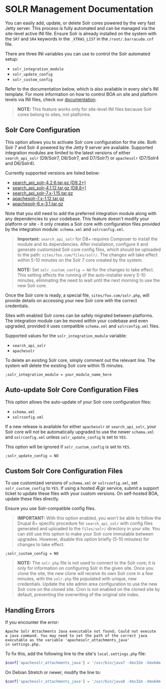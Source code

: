 # SOLR Management Documentation

You can easily add, update, or delete Solr cores powered by the very fast Jetty server. This process is fully automated and can be managed via the site-level active INI file. Ensure Solr is already installed on the system with the `SR7` and `SR4` keywords in the `_XTRAS_LIST` in the `/root/.barracuda.cnf` file.

There are three INI variables you can use to control the Solr automated setup:
- `solr_integration_module`
- `solr_update_config`
- `solr_custom_config`

Refer to the documentation below, which is also available in every site's INI template. For more information on how to control BOA on site and platform levels via INI files, check our [documentation](https://github.com/omega8cc/boa/tree/5.x-dev/docs/https://omega8.cc/node/293).

> **NOTE:** This feature works only for site-level INI files because Solr cores belong to sites, not platforms.

## Solr Core Configuration

This option allows you to activate Solr core configuration for the site. Both Solr 7 and Solr 4 powered by the Jetty 9 server are available. Supported integration modules are limited to the latest versions of either `search_api_solr` (D9/Solr7, D8/Solr7, and D7/Solr7) or `apachesolr` (D7/Solr4 and D6/Solr4).

Currently supported versions are listed below:
- [search_api_solr-4.2.6.tar.gz (D9.2+)](https://ftp.drupal.org/files/projects/search_api_solr-4.2.6.tar.gz)
- [search_api_solr-4.1.12.tar.gz (D8.8+)](https://ftp.drupal.org/files/projects/search_api_solr-4.1.12.tar.gz)
- [search_api_solr-7.x-1.15.tar.gz](https://ftp.drupal.org/files/projects/search_api_solr-7.x-1.15.tar.gz)
- [apachesolr-7.x-1.12.tar.gz](https://ftp.drupal.org/files/projects/apachesolr-7.x-1.12.tar.gz)
- [apachesolr-6.x-3.1.tar.gz](https://ftp.drupal.org/files/projects/apachesolr-6.x-3.1.tar.gz)

Note that you still need to add the preferred integration module along with any dependencies to your codebase. This feature doesn't modify your platform or site - it only creates a Solr core with configuration files provided by the integration module: `schema.xml` and `solrconfig.xml`.

> **Important:** `search_api_solr` for D8+ requires Composer to install the module and its dependencies. After installation, configure it and generate customized Solr core config files, which should be uploaded to the path: `sites/foo.com/files/solr/`. The changes will take effect within 5-10 minutes on the Solr 7 core created by the system.
>
> **NOTE:** Set `solr_custom_config = NO` for the changes to take effect. This setting affects the running of the auto-installer every 5-10 minutes, eliminating the need to wait until the next morning to use the new Solr core.

Once the Solr core is ready, a special file, `sites/foo.com/solr.php`, will provide details on accessing your new Solr core with the correct credentials.

Sites with enabled Solr cores can be safely migrated between platforms. The integration module can be moved within your codebase and even upgraded, provided it uses compatible `schema.xml` and `solrconfig.xml` files.

Supported values for the `solr_integration_module` variable:
- `search_api_solr`
- `apachesolr`

To delete an existing Solr core, simply comment out the relevant line. The system will delete the existing Solr core within 15 minutes.

```text
;solr_integration_module = your_module_name_here
```

## Auto-update Solr Core Configuration Files

This option allows the auto-update of your Solr core configuration files:
- `schema.xml`
- `solrconfig.xml`

If a new release is available for either `apachesolr` or `search_api_solr`, your Solr core will not be automatically upgraded to use the newer `schema.xml` and `solrconfig.xml` unless `solr_update_config` is set to `YES`.

This option will be ignored if `solr_custom_config` is set to `YES`.

```text
;solr_update_config = NO
```

## Custom Solr Core Configuration Files

To use customized versions of `schema.xml` or `solrconfig.xml`, set `solr_custom_config` to `YES`. If using a hosted Ægir service, submit a support ticket to update these files with your custom versions. On self-hosted BOA, update these files directly.

Ensure you use Solr-compatible config files.

> **IMPORTANT:** With this option enabled, you won't be able to follow the Drupal 8+ specific procedure for `search_api_solr` with config files generated and uploaded to the `files/solr/` directory in your site. You can still use this option to make your Solr core immutable between upgrades. However, disable this option briefly (5-10 minutes) for changes to take effect.

```text
;solr_custom_config = NO
```

> **NOTE:** The `solr.php` file is not used to connect to the Solr core; it is only for information on configuring Solr in the given site. Once you clone the site, the new clone will receive its own Solr core in a few minutes, with the `solr.php` file populated with unique, new credentials. Update the site admin area configuration to use the new Solr core on the cloned site. Cron is not enabled on the cloned site by default, preventing the overwriting of the original site index.

## Handling Errors

If you encounter the error:

```text
Apache Solr Attachments Java executable not found; Could not execute
a java command. You may need to set the path of the correct java
executable as the variable 'apachesolr_attachments_java'
in settings.php.
```

To fix this, add the following line to the site's `local.settings.php` file:

```php
$conf['apachesolr_attachments_java'] = '/usr/bin/java7 -Xms32m -Xmx64m';
```

On Debian Stretch or newer, modify the line to:

```php
$conf['apachesolr_attachments_java'] = '/usr/bin/java8 -Xms32m -Xmx64m';
```
